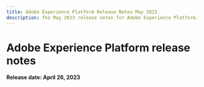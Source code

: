 ```yaml
---
title: Adobe Experience Platform Release Notes May 2023
description: The May 2023 release notes for Adobe Experience Platform.
---
```

# Adobe Experience Platform release notes 

**Release date: April 26, 2023**
